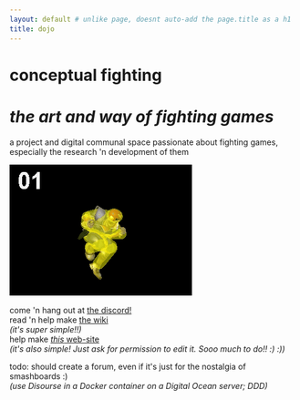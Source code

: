 ```yaml
---
layout: default # unlike page, doesnt auto-add the page.title as a h1
title: dojo
---
```


# conceptual fighting
# *the art and way of fighting games*
a project and digital communal space passionate about fighting games,  
especially the research 'n development of them

![](knee-animation-hitbox.gif?raw=true)

come 'n hang out at [the discord!](https://discord.gg/FtAQws9)  
read 'n help make [the wiki](https://github.com/Rahil627/fighting-game-anarchy/wiki)  
*(it's super simple!!)*  
help make [*this* web-site](https://github.com/Rahil627/fighting-game-anarchy)  
*(it's also simple! Just ask for permission to edit it. Sooo much to do!! :) :))*  

todo: should create a forum, even if it's just for the nostalgia of smashboards :)  
*(use Disourse in a Docker container on a Digital Ocean server; DDD)*  
